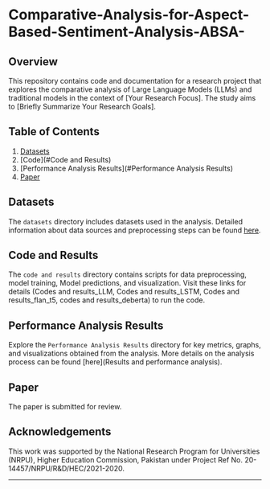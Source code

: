 ﻿# Comparative-Analysis-for-Aspect-Based-Sentiment-Analysis-ABSA-

## Overview
This repository contains code and documentation for a research project that explores the comparative analysis of Large Language Models (LLMs) and traditional models in the context of [Your Research Focus]. The study aims to [Briefly Summarize Your Research Goals].

## Table of Contents
1. [Datasets](#Datasets)
2. [Code](#Code and Results)
3. [Performance Analysis Results](#Performance Analysis Results)
4. [Paper](#paper)


## Datasets
The `datasets` directory includes datasets used in the analysis. Detailed information about data sources and preprocessing steps can be found [here](datasets).

## Code and Results
The `code and results` directory contains scripts for data preprocessing, model training, Model predictions, and visualization. Visit these links for details (Codes and results_LLM, Codes and results_LSTM, Codes and results_flan_t5, codes and results_deberta) to run the code.


## Performance Analysis Results
Explore the `Performance Analysis Results` directory for key metrics, graphs, and visualizations obtained from the analysis. More details on the analysis process can be found [here](Results and performance analysis).

## Paper
The paper is submitted for review. 


## Acknowledgements
This work was supported by the National Research Program for Universities (NRPU), Higher Education Commission, Pakistan under Project Ref No. 20-14457/NRPU/R\&D/HEC/2021-2020. 

---

